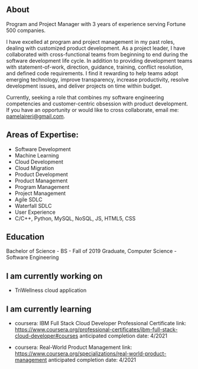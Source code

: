 ## About
Program and Project Manager with 3 years of experience serving Fortune 500 companies. 

I have excelled at program and project management in my past roles, dealing with customized product development. As a project leader, I have collaborated with cross-functional teams from beginning to end during the software development life cycle. In addition to providing development teams with statement-of-work, direction, guidance, training, conflict resolution, and defined code requirements. I find it rewarding to help teams adopt emerging technology, improve transparency, increase productivity, resolve development issues, and deliver projects on time within budget. 

Currently, seeking a role that combines my software engineering competencies and customer-centric obsession with product development. If you have an opportunity or would like to cross collaborate, email me: pamelaireri@gmail.com.

## Areas of Expertise:
- Software Development
- Machine Learning
- Cloud Development 
- Cloud Migration
- Product Development
- Product Management
- Program Management
- Project Management
- Agile SDLC
- Waterfall SDLC
- User Experience
- C/C++, Python, MySQL, NoSQL, JS, HTML5, CSS 

## Education
Bachelor of Science - BS - Fall of 2019 Graduate, Computer Science - Software Engineering
 
## I am currently working on 
 - TriWellness cloud application 
   
## I am currently learning
   
 - coursera: IBM Full Stack Cloud Developer Professional Certificate
      link: https://www.coursera.org/professional-certificates/ibm-full-stack-cloud-developer#courses
      anticipated completion date: 4/2021
      
 - coursera: Real-World Product Management
      link: https://www.coursera.org/specializations/real-world-product-management
      anticipated completion date: 4/2021



